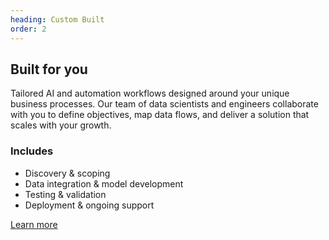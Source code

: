 ```yaml
---
heading: Custom Built
order: 2
---
```


<h2>Built for you</h2>
<p>Tailored AI and automation workflows designed around your unique business processes. Our team of data scientists and engineers collaborate with you to define objectives, map data flows, and deliver a solution that scales with your growth.</p>
<h3>Includes</h3>
<ul>
<li>Discovery & scoping</li>
<li>Data integration & model development</li>
<li>Testing & validation</li>
<li>Deployment & ongoing support</li>
</ul>
<a href="/contact " class="btn-primary">Learn more</a>
